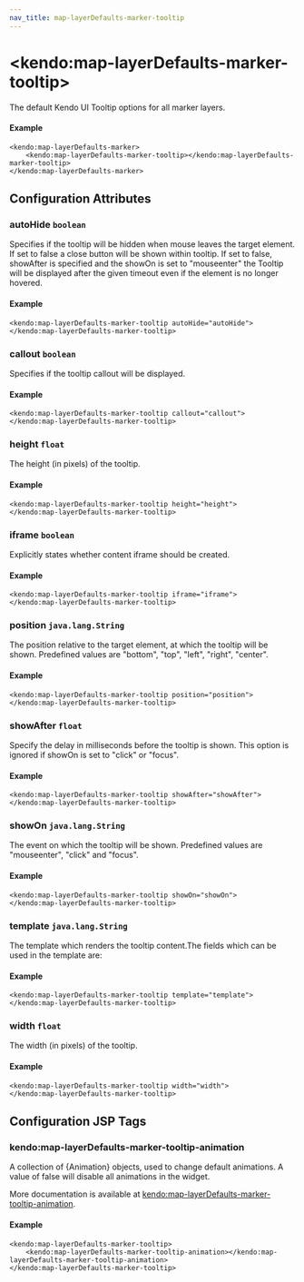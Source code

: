 ```yaml
---
nav_title: map-layerDefaults-marker-tooltip
---
```


# \<kendo:map-layerDefaults-marker-tooltip\>

The default Kendo UI Tooltip options for all marker layers.

#### Example
    <kendo:map-layerDefaults-marker>
        <kendo:map-layerDefaults-marker-tooltip></kendo:map-layerDefaults-marker-tooltip>
    </kendo:map-layerDefaults-marker>

## Configuration Attributes

### autoHide `boolean`

Specifies if the tooltip will be hidden when mouse leaves the target element. If set to false a close button will be shown within tooltip. If set to false, showAfter is specified and the showOn is set to "mouseenter" the Tooltip will be displayed after the given timeout even if the element is no longer hovered.

#### Example
    <kendo:map-layerDefaults-marker-tooltip autoHide="autoHide">
    </kendo:map-layerDefaults-marker-tooltip>

### callout `boolean`

Specifies if the tooltip callout will be displayed.

#### Example
    <kendo:map-layerDefaults-marker-tooltip callout="callout">
    </kendo:map-layerDefaults-marker-tooltip>

### height `float`

The height (in pixels) of the tooltip.

#### Example
    <kendo:map-layerDefaults-marker-tooltip height="height">
    </kendo:map-layerDefaults-marker-tooltip>

### iframe `boolean`

Explicitly states whether content iframe should be created.

#### Example
    <kendo:map-layerDefaults-marker-tooltip iframe="iframe">
    </kendo:map-layerDefaults-marker-tooltip>

### position `java.lang.String`

The position relative to the target element, at which the tooltip will be shown. Predefined values are "bottom", "top", "left", "right", "center".

#### Example
    <kendo:map-layerDefaults-marker-tooltip position="position">
    </kendo:map-layerDefaults-marker-tooltip>

### showAfter `float`

Specify the delay in milliseconds before the tooltip is shown. This option is ignored if showOn is set to "click" or "focus".

#### Example
    <kendo:map-layerDefaults-marker-tooltip showAfter="showAfter">
    </kendo:map-layerDefaults-marker-tooltip>

### showOn `java.lang.String`

The event on which the tooltip will be shown. Predefined values are "mouseenter", "click" and "focus".

#### Example
    <kendo:map-layerDefaults-marker-tooltip showOn="showOn">
    </kendo:map-layerDefaults-marker-tooltip>

### template `java.lang.String`

The template which renders the tooltip content.The fields which can be used in the template are:

#### Example
    <kendo:map-layerDefaults-marker-tooltip template="template">
    </kendo:map-layerDefaults-marker-tooltip>

### width `float`

The width (in pixels) of the tooltip.

#### Example
    <kendo:map-layerDefaults-marker-tooltip width="width">
    </kendo:map-layerDefaults-marker-tooltip>


##  Configuration JSP Tags

### kendo:map-layerDefaults-marker-tooltip-animation

A collection of {Animation} objects, used to change default animations. A value of false
will disable all animations in the widget.

More documentation is available at [kendo:map-layerDefaults-marker-tooltip-animation](/api/wrappers/jsp/map/layerdefaults-marker-tooltip-animation).

#### Example

    <kendo:map-layerDefaults-marker-tooltip>
        <kendo:map-layerDefaults-marker-tooltip-animation></kendo:map-layerDefaults-marker-tooltip-animation>
    </kendo:map-layerDefaults-marker-tooltip>

